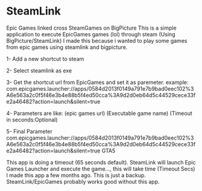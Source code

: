 # SteamLink
Epic Games linked cross SteamGames on BigPicture
This is a simple application to execute EpicGames games (lol) through steam (Using BigPicture/SteamLink)
I made this because i wanted to play some games from epic games using steamlink and bigpicture.

1- Add a new shortcut to steam

2- Select steamlink as exe

3- Get the shortcut url from EpicGames and set it as paremeter. example:
    com.epicgames.launcher://apps/0584d2013f0149a791e7b9bad0eec102%3A6e563a2c0f5f46e3b4e88b5f4ed50cca%3A9d2d0eb64d5c44529cece33fe2a46482?action=launch&silent=true
    
4- Parameters are like:
    (epic games url) (Executable game name) (Timeout in seconds:Optional)
    
5- Final Parameter
  com.epicgames.launcher://apps/0584d2013f0149a791e7b9bad0eec102%3A6e563a2c0f5f46e3b4e88b5f4ed50cca%3A9d2d0eb64d5c44529cece33fe2a46482?action=launch&silent=true GTA5


This app is doing a timeout (65 seconds default). SteamLink will launch Epic Games Launcher and execute the game..., this will take time (Timeout Secs) 
I made this app a few months ago. This is just a backup. SteamLink/EpicGames probably works good without this app.
